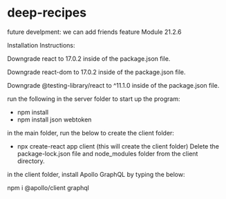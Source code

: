 # deep-recipes

future develpment: we can add friends feature Module 21.2.6

Installation Instructions:

Downgrade react to 17.0.2 inside of the package.json file.

Downgrade react-dom to 17.0.2 inside of the package.json file.

Downgrade @testing-library/react to ^11.1.0 inside of the package.json file.

run the following in the server folder to start up the program:
- npm install
- npm install json webtoken

in the main folder, run the below to create the client folder:
- npx create-react app client (this will create the client folder)
Delete the package-lock.json file and node_modules folder from the client directory.

in the client folder, install Apollo GraphQL by typing the below:

npm i @apollo/client graphql

